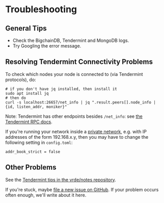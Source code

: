 # Troubleshooting

## General Tips

- Check the BigchainDB, Tendermint and MongoDB logs.
- Try Googling the error message.

## Resolving Tendermint Connectivity Problems

To check which nodes your node is connected to (via Tendermint protocols), do:

```text
# if you don't have jq installed, then install it
sudo apt install jq
# then do
curl -s localhost:26657/net_info | jq ".result.peers[].node_info | {id, listen_addr, moniker}"
```

Note: Tendermint has other endpoints besides `/net_info`: see [the Tendermint RPC docs](https://tendermint.github.io/slate/?shell#introduction).

If you're running your network inside a [private network](https://en.wikipedia.org/wiki/Private_network), e.g. with IP addresses of the form 192.168.x.y, then you may have to change the following setting in `config.toml`:

```text
addr_book_strict = false
```

## Other Problems

See the [Tendermint tips in the vrde/notes repository](https://github.com/vrde/notes/tree/master/tendermint).

If you're stuck, maybe [file a new issue on GitHub](https://github.com/bigchaindb/bigchaindb/issues/new). If your problem occurs often enough, we'll write about it here.
